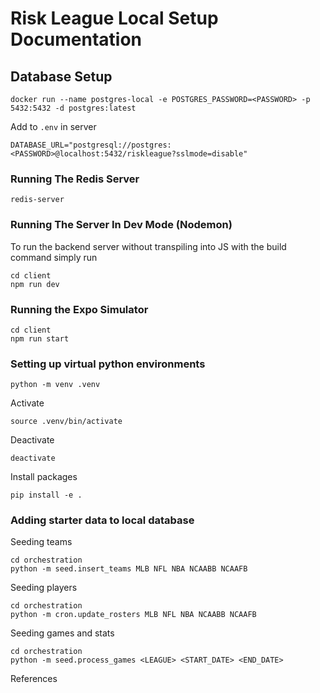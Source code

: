 # Risk League Local Setup Documentation

## Database Setup
```
docker run --name postgres-local -e POSTGRES_PASSWORD=<PASSWORD> -p 5432:5432 -d postgres:latest
```

Add to `.env` in server
```
DATABASE_URL="postgresql://postgres:<PASSWORD>@localhost:5432/riskleague?sslmode=disable"
```

### Running The Redis Server
```
redis-server
```

### Running The Server In Dev Mode (Nodemon)
To run the backend server without transpiling into JS with the build command simply run
```
cd client
npm run dev
```

### Running the Expo Simulator
```
cd client
npm run start
```

### Setting up virtual python environments
```
python -m venv .venv
```

Activate
```
source .venv/bin/activate
```

Deactivate
```
deactivate
```

Install packages
```
pip install -e .
```

### Adding starter data to local database
Seeding teams
```
cd orchestration
python -m seed.insert_teams MLB NFL NBA NCAABB NCAAFB
```

Seeding players
```
cd orchestration
python -m cron.update_rosters MLB NFL NBA NCAABB NCAAFB
```

Seeding games and stats
```
cd orchestration
python -m seed.process_games <LEAGUE> <START_DATE> <END_DATE>
```

References